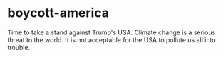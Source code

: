 # boycott-america
Time to take a stand against Trump's USA. Climate change is a serious threat to the world. It is not acceptable for the USA to pollute us all into trouble.
